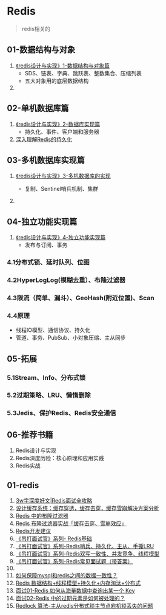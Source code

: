 # Redis
 > redis相关的

## 01-数据结构与对象

1. [《redis设计与实现》1-数据结构与对象篇](https://juejin.im/post/5ea6a705e51d454db74361eb)
   - SDS、链表、字典、跳跃表、整数集合、压缩列表
   - 五大对象用的底层数据结构
2. 

## 02-单机数据库篇

1. [《redis设计与实现》2-数据库实现篇](https://juejin.im/post/5ea93ca6f265da7bd802a5cf)
   - 持久化、事件、客户端和服务器
2. [深入理解Redis的持久化](https://juejin.im/post/5e5780ade51d452729094c96)

## 03-多机数据库实现篇

1. [《redis设计与实现》3-多机数据库的实现](https://juejin.im/post/5eb509276fb9a043282a51e2)
   - 复制、Sentinel哨兵机制、集群

2. []()



## 04-独立功能实现篇

1. [《redis设计与实现》4-独立功能实现篇](https://juejin.im/post/5eb50a10e51d4524eb4c2804)
   - 发布与订阅、事务



### 4.1分布式锁、延时队列、位图

### 4.2HyperLogLog(模糊去重）、布隆过滤器

### 4.3限流（简单、漏斗）、GeoHash(附近位置)、Scan

### 4.4原理

- 线程IO模型、通信协议、持久化
- 管道、事务、PubSub、小对象压缩、主从同步

## 05-拓展

### 5.1Stream、Info、分布式锁

### 5.2过期策略、LRU、懒惰删除

### 5.3Jedis、保护Redis、Redis安全通信



## 06-推荐书籍

1. Redis设计与实现
2. Redis深度历险：核心原理和应用实践
3. Redis实战



## 01-redis

1. [3w字深度好文|Redis面试全攻略](https://juejin.im/post/5e55cd75f265da571d2f27ce)
2. [设计缓存系统：缓存穿透，缓存击穿，缓存雪崩解决方案分析](https://juejin.im/post/5e576b0af265da576e64a01e)
3. [Redis 中的布隆过滤器](https://juejin.im/post/5e576bd6f265da57616a9652)
4. [Redis 布隆过滤器实战「缓存击穿、雪崩效应」](https://juejin.im/post/5e576c6ef265da571e261d73)
5. [Redis开发建议](https://juejin.im/collection/5e020fd5e51d45364b883d4a)
6. [《吊打面试官》系列- Redis基础](https://juejin.im/post/5e577335e51d4526e26283a1)
7. [《吊打面试官》系列-Redis哨兵、持久化、主从、手撕LRU](https://juejin.im/post/5e5777f35188254935092270#heading-8)
8. [《吊打面试官》系列-Redis双写一致性、并发竞争、线程模型](https://juejin.im/post/5e577bb56fb9a07ccb7e97da)
9. [《吊打面试官》系列-Redis常见面试题（带答案）](https://juejin.im/post/5e577ed8518825493d6a9092)
10. 
11. [如何保障mysql和redis之间的数据一致性？](https://juejin.im/post/5e57815be51d4526ec0d3967)
12. [Redis 数据结构+线程模型+持久化+内存淘汰+分布式](https://juejin.im/post/5e57846de51d4526de392af8)
13. [面试01-Redis 如何从海量数据中查询出某一个 Key](https://juejin.im/post/5e5e2137f265da572978947c)
14. [面试02-Redis 中的过期元素是如何被处理的？](https://juejin.im/post/5e5e21fce51d4526ff0259df)
15. [Redlock 算法-主从redis分布式锁主节点宕机锁丢失的问题](https://juejin.im/post/5e661883518825490b649130)

